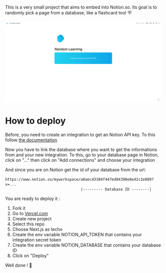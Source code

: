 This is a very small project that aims to embed into Notion.so. Its goal is to randomly pick a page from a database, like a flashcard tool 🪧

![example](doc/example.png)

# How to deploy

Before, you need to create an integration to get an Notion API key. To this follow [the documentation](https://developers.notion.com/docs/getting-started)

Now you have to link the database where you want to get the informations from and your new integration. To this, go to your database page in Notion, click on "..." then click on "Add connections" and choose your integration

And since you are on Notion get the id of your database from the url:
```
https://www.notion.so/myworkspace/a8aec43384f447ed84390e8e42c2e089?v=...
                                  |--------- Database ID --------|
```

You are ready to deploy it :

1. Fork it
2. Go to [Vercel.com](http://vercel.com)
3. Create new project
4. Select this repo
5. Choose Next.js as techo
6. Create the env variable NOTION_API_TOKEN that contains your integration secret token
7. Create the env variable NOTION_DATABASE that contains your database ID
8. Click on "Deploy"

Well done ! 🚀
